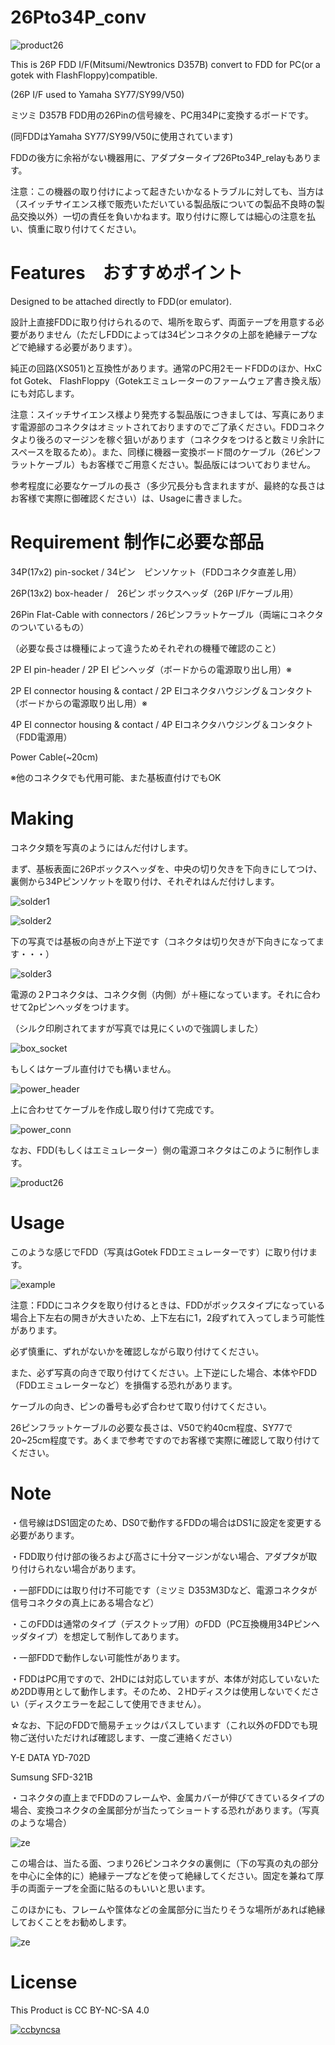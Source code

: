 # 26Pto34P_conv

![product26](https://github.com/marucome09/26Pto34P_conv/blob/master/product26.JPG )

This is 26P FDD I/F(Mitsumi/Newtronics D357B) convert to FDD for PC(or a gotek with FlashFloppy)compatible.

(26P I/F used to Yamaha SY77/SY99/V50)

ミツミ D357B FDD用の26Pinの信号線を、PC用34Pに変換するボードです。

(同FDDはYamaha SY77/SY99/V50に使用されています)

FDDの後方に余裕がない機器用に、アダプタータイプ26Pto34P_relayもあります。

注意：この機器の取り付けによって起きたいかなるトラブルに対しても、当方は（スイッチサイエンス様で販売いただいている製品版についての製品不良時の製品交換以外）一切の責任を負いかねます。取り付けに際しては細心の注意を払い、慎重に取り付けてください。


# Features　おすすめポイント
Designed to be attached directly to FDD(or emulator).

設計上直接FDDに取り付けられるので、場所を取らず、両面テープを用意する必要がありません（ただしFDDによっては34ピンコネクタの上部を絶縁テープなどで絶縁する必要があります）。

純正の回路(XS051)と互換性があります。通常のPC用2モードFDDのほか、HxC fot Gotek、 FlashFloppy（Gotekエミュレーターのファームウェア書き換え版）にも対応します。

注意：スイッチサイエンス様より発売する製品版につきましては、写真にあります電源部のコネクタはオミットされておりますのでご了承ください。FDDコネクタより後ろのマージンを稼ぐ狙いがあります（コネクタをつけると数ミリ余計にスペースを取るため）。また、同様に機器ー変換ボード間のケーブル（26ピンフラットケーブル）もお客様でご用意ください。製品版にはついておりません。

参考程度に必要なケーブルの長さ（多少冗長分も含まれますが、最終的な長さはお客様で実際に御確認ください）は、Usageに書きました。


# Requirement 制作に必要な部品

34P(17x2) pin-socket / 34ピン　ピンソケット（FDDコネクタ直差し用）

26P(13x2) box-header /　26ピン ボックスヘッダ（26P I/Fケーブル用）

26Pin Flat-Cable with connectors / 26ピンフラットケーブル（両端にコネクタのついているもの）

（必要な長さは機種によって違うためそれぞれの機種で確認のこと）

2P EI pin-header / 2P EI ピンヘッダ（ボードからの電源取り出し用）※

2P EI connector housing & contact / 2P EIコネクタハウジング＆コンタクト（ボードからの電源取り出し用）※

4P EI connector housing & contact / 4P EIコネクタハウジング＆コンタクト（FDD電源用）

Power Cable(~20cm)

※他のコネクタでも代用可能、また基板直付けでもOK


# Making

コネクタ類を写真のようにはんだ付けします。

まず、基板表面に26Pボックスヘッダを、中央の切り欠きを下向きにしてつけ、裏側から34Pピンソケットを取り付け、それぞれはんだ付けします。

![solder1](https://github.com/marucome09/26Pto34P_conv/blob/master/solder1.JPG )

![solder2](https://github.com/marucome09/26Pto34P_conv/blob/master/solder2.JPG )

下の写真では基板の向きが上下逆です（コネクタは切り欠きが下向きになってます・・・）

![solder3](https://github.com/marucome09/26Pto34P_conv/blob/master/solder3.JPG )

電源の２Pコネクタは、コネクタ側（内側）が＋極になっています。それに合わせて2pピンヘッダをつけます。

（シルク印刷されてますが写真では見にくいので強調しました）

![box_socket](https://github.com/marucome09/26Pto34P_conv/blob/master/box_socket.JPG )

もしくはケーブル直付けでも構いません。

![power_header](https://github.com/marucome09/26Pto34P_conv/blob/master/power_header.JPG )

上に合わせてケーブルを作成し取り付けて完成です。

![power_conn](https://github.com/marucome09/26Pto34P_conv/blob/master/power_conn.JPG )

なお、FDD(もしくはエミュレーター）側の電源コネクタはこのように制作します。

![product26](https://github.com/marucome09/26Pto34P_conv/blob/master/FDD_power.JPG )

# Usage

このような感じでFDD（写真はGotek FDDエミュレーターです）に取り付けます。

![example](https://github.com/marucome09/26Pto34P_conv/blob/master/fit_example.JPG )

注意：FDDにコネクタを取り付けるときは、FDDがボックスタイプになっている場合上下左右の開きが大きいため、上下左右に1，2段ずれて入ってしまう可能性があります。

必ず慎重に、ずれがないかを確認しながら取り付けてください。

また、必ず写真の向きで取り付けてください。上下逆にした場合、本体やFDD（FDDエミュレーターなど）を損傷する恐れがあります。

ケーブルの向き、ピンの番号も必ず合わせて取り付けてください。

26ピンフラットケーブルの必要な長さは、V50で約40cm程度、SY77で20~25cm程度です。あくまで参考ですのでお客様で実際に確認して取り付けてください。

# Note

・信号線はDS1固定のため、DS0で動作するFDDの場合はDS1に設定を変更する必要があります。

・FDD取り付け部の後ろおよび高さに十分マージンがない場合、アダプタが取り付けられない場合があります。

・一部FDDには取り付け不可能です（ミツミ D353M3Dなど、電源コネクタが信号コネクタの真上にある場合など）

・このFDDは通常のタイプ（デスクトップ用）のFDD（PC互換機用34Pピンヘッダタイプ）を想定して制作してあります。

・一部FDDで動作しない可能性があります。

・FDDはPC用ですので、2HDには対応していますが、本体が対応していないため2DD専用として動作します。そのため、２HDディスクは使用しないでください（ディスクエラーを起こして使用できません）。

☆なお、下記のFDDで簡易チェックはパスしています（これ以外のFDDでも現物ご送付いただければ確認します、一度ご連絡ください）

Y-E DATA YD-702D

Sumsung SFD-321B

・コネクタの直上までFDDのフレームや、金属カバーが伸びてきているタイプの場合、変換コネクタの金属部分が当たってショートする恐れがあります。（写真のような場合）

![ze](https://github.com/marucome09/26Pto34P_conv/blob/master/FDD_contact.JPG )

この場合は、当たる面、つまり26ピンコネクタの裏側に（下の写真の丸の部分を中心に全体的に）絶縁テープなどを使って絶縁してください。固定を兼ねて厚手の両面テープを全面に貼るのもいいと思います。

このほかにも、フレームや筺体などの金属部分に当たりそうな場所があれば絶縁しておくことをお勧めします。

![ze](https://github.com/marucome09/26Pto34P_conv/blob/master/FDD_contact2.JPG )

# License

This Product is CC BY-NC-SA 4.0

[![ccbyncsa](https://komtmt.files.wordpress.com/2015/04/by-nc-sa.png?w=150&h=52)](https://creativecommons.org/licenses/by-nc-sa/4.0/deed.ja) 
